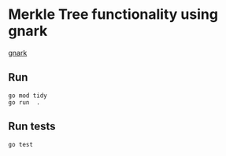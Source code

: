 # Merkle Tree functionality using gnark

[gnark](https://github.com/Consensys/gnark/tree/master)

## Run

```
go mod tidy
go run  .
```

## Run tests

```
go test
```